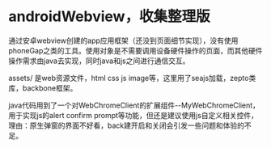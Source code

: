 androidWebview，收集整理版
==============
通过安卓webview创建的app应用框架（还没到页面细节实现），没有使用phoneGap之类的工具。使用对象是不需要调用设备硬件操作的页面，而其他硬件操作需求由java去实现，同时java和js之间进行通信交互。

assets/ 是web资源文件，html css js image等，这里用了seajs加载，zepto类库，backbone框架。

java代码用到了一个对WebChromeClient的扩展组件--MyWebChromeClient，用于实现js的alert confirm prompt等功能，但还是建议使用js自定义相关控件，理由：原生弹窗的界面不好看，back建开启和关闭会引发一些问题和体验的不足。
